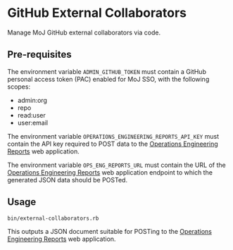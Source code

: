 # GitHub External Collaborators

Manage MoJ GitHub external collaborators via code.

## Pre-requisites

The environment variable `ADMIN_GITHUB_TOKEN` must contain a GitHub personal access
token (PAC) enabled for MoJ SSO, with the following scopes:
  * admin:org
  * repo
  * read:user
  * user:email

The environment variable `OPERATIONS_ENGINEERING_REPORTS_API_KEY` must contain the API key required to POST data to the [Operations Engineering Reports] web application.

The environment variable `OPS_ENG_REPORTS_URL` must contain the URL of the [Operations Engineering Reports] web application endpoint to which the generated JSON data should be POSTed.

## Usage

```
bin/external-collaborators.rb
```

This outputs a JSON document suitable for POSTing to the [Operations Engineering Reports] web application.

[Operations Engineering Reports]: https://github.com/ministryofjustice/operations-engineering-reports
